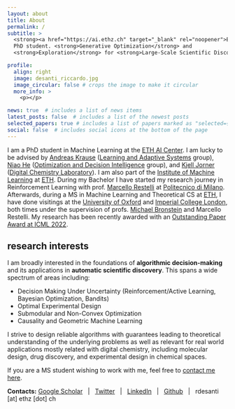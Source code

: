 ```yaml
---
layout: about
title: About
permalink: /
subtitle: >
  <strong><a href="https://ai.ethz.ch" target="_blank" rel="noopener">ETH AI Center</a></strong>
  PhD student. <strong>Generative Optimization</strong> and
  <strong>Exploration</strong> for <strong>Large-Scale Scientific Discovery</strong>.

profile:
  align: right
  image: desanti_riccardo.jpg
  image_circular: false # crops the image to make it circular
  more_info: >
    <p></p>

news: true  # includes a list of news items
latest_posts: false  # includes a list of the newest posts
selected_papers: true # includes a list of papers marked as "selected={true}"
social: false  # includes social icons at the bottom of the page
---
```


I am a PhD student in Machine Learning at the [ETH AI Center](https://ai.ethz.ch). I am lucky to be advised by [Andreas Krause](https://las.inf.ethz.ch/krausea) ([Learning and Adaptive Systems](https://las.inf.ethz.ch) group), [Niao He](https://odi.inf.ethz.ch/niaohe) ([Optimization and Decision Intelligence](https://odi.inf.ethz.ch) group), and [Kjell Jorner](https://chab.ethz.ch/en/the-department/people/a-z/person-detail.MzA4MDE4.U2VxdWVuY2UvMTM1LC0yMTMwMTkyODAz.html) ([Digital Chemistry Laboratory](https://dcl.ethz.ch)). I am also part of the [Institute of Machine Learning](https://ml.inf.ethz.ch) at [ETH](https://ethz.ch/en.html). During my Bachelor I have started my research journey in Reinforcement Learning with prof. [Marcello Restelli](https://scholar.google.com/citations?user=xdgxRiEAAAAJ&hl=en) at [Politecnico di Milano](https://www.polimi.it). Afterwards, during a MS in Machine Learning and Theoretical CS at [ETH](https://ethz.ch/de.html), I have done visitings at the [University of Oxford](https://www.ox.ac.uk) and [Imperial College London](https://www.imperial.ac.uk), both times under the supervision of profs. [Michael Bronstein](https://www.cs.ox.ac.uk/people/michael.bronstein/) and Marcello Restelli. My research has been recently awarded with an [Outstanding Paper Award at ICML 2022](https://icml.cc/virtual/2022/oral/16290).

## research interests
I am broadly interested in the foundations of **algorithmic decision-making** and its applications in **automatic scientific discovery**. This spans a wide spectrum of areas including:


- Decision Making Under Uncertainty (Reinforcement/Active Learning, Bayesian Optimization, Bandits)
- Optimal Experimental Design
- Submodular and Non-Convex Optimization
- Causality and Geometric Machine Learning

I strive to design reliable algorithms with guarantees leading to theoretical understanding of the underlying problems as well as relevant for real world applications mostly related with digital chemistry, including molecular design, drug discovery, and experimental design in chemical spaces. 

If you are a MS student wishing to work with me, feel free to [contact me here](https://forms.gle/ykpdjFvoyi74sSh49).

**Contacts:** [Google Scholar](https://scholar.google.com/citations?user=K7qyOj0AAAAJ&hl=en) &nbsp; \| &nbsp; [Twitter](https://twitter.com/desariky) &nbsp; \| &nbsp; [LinkedIn](https://www.linkedin.com/in/riccardo-de-santi-426139135/) &nbsp; \| &nbsp; [Github](https://github.com/riccardodesanti) &nbsp; \| &nbsp; rdesanti [at] ethz [dot] ch